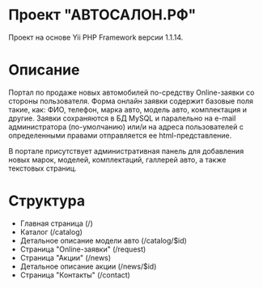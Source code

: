 Проект "АВТОСАЛОН.РФ"
=========

Проект на основе Yii PHP Framework версии 1.1.14.

Описание
========

Портал по продаже новых автомобилей по-средству Online-заявки со стороны пользователя.
Форма онлайн заявки содержит базовые поля такие, как: ФИО, телефон, марка авто, модель авто, комплектация и другие.
Заявки сохраняются в БД MySQL и паралельно на e-mail администратора (по-умолчанию) или/и на адреса пользователей с определенными правами отправляется ее html-представление.

В портале присутствует административная панель для добавления новых марок, моделей, комплектаций, галлерей авто, а также текстовых страниц.

Структура
=========

* Главная страница (/)
* Каталог (/catalog)
* Детальное описание модели авто (/catalog/$id)
* Страница "Online-заявки" (/request)
* Страница "Акции" (/news)
* Детальное описание акции (/news/$id)
* Страница "Контакты" (/contact)